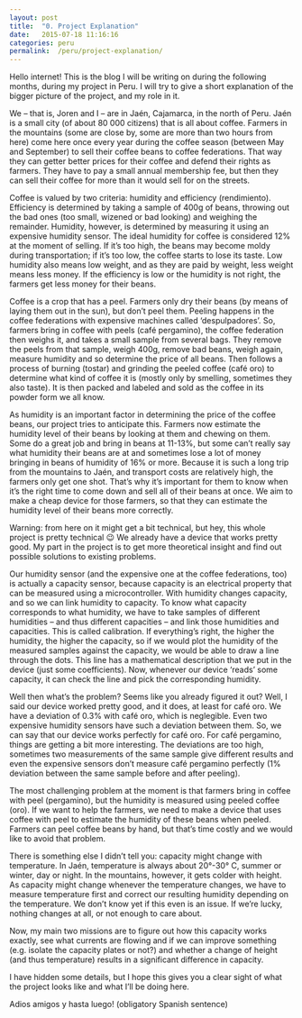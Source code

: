 ```yaml
---
layout: post
title:  "0. Project Explanation"
date:   2015-07-18 11:16:16
categories: peru
permalink:  /peru/project-explanation/
---
```


Hello internet! This is the blog I will be writing on during the following months, during my project in Peru. I will try to give a short explanation of the bigger picture of the project, and my role in it.

We – that is, Joren and I – are in Jaén, Cajamarca, in the north of Peru. Jaén is a small city (of about 80 000 citizens) that is all about coffee. Farmers in the mountains (some are close by, some are more than two hours from here) come here once every year during the coffee season (between May and September) to sell their coffee beans to coffee federations. That way they can getter better prices for their coffee and defend their rights as farmers. They have to pay a small annual membership fee, but then they can sell their coffee for more than it would sell for on the streets.

Coffee is valued by two criteria: humidity and efficiency (rendimiento). Efficiency is determined by taking a sample of 400g of beans, throwing out the bad ones (too small, wizened or bad looking) and weighing the remainder. Humidity, however, is determined by measuring it using an expensive humidity sensor. The ideal humidity for coffee is considered 12% at the moment of selling. If it’s too high, the beans may become moldy during transportation; if it’s too low, the coffee starts to lose its taste. Low humidity also means low weight, and as they are paid by weight, less weight means less money. If the efficiency is low or the humidity is not right, the farmers get less money for their beans.

Coffee is a crop that has a peel. Farmers only dry their beans (by means of laying them out in the sun), but don’t peel them. Peeling happens in the coffee federations with expensive machines called ‘despulpadores’. So, farmers bring in coffee with peels (café pergamino), the coffee federation then weighs it, and takes a small sample from several bags. They remove the peels from that sample, weigh 400g, remove bad beans, weigh again, measure humidity and so determine the price of all beans. Then follows a process of burning (tostar) and grinding the peeled coffee (café oro) to determine what kind of coffee it is (mostly only by smelling, sometimes they also taste). It is then packed and labeled and sold as the coffee in its powder form we all know.

As humidity is an important factor in determining the price of the coffee beans, our project tries to anticipate this. Farmers now estimate the humidity level of their beans by looking at them and chewing on them. Some do a great job and bring in beans at 11-13%, but some can’t really say what humidity their beans are at and sometimes lose a lot of money bringing in beans of humidity of 16% or more. Because it is such a long trip from the mountains to Jaén, and transport costs are relatively high, the farmers only get one shot. That’s why it’s important for them to know when it’s the right time to come down and sell all of their beans at once. We aim to make a cheap device for those farmers, so that they can estimate the humidity level of their beans more correctly.

Warning: from here on it might get a bit technical, but hey, this whole project is pretty technical 😉
We already have a device that works pretty good. My part in the project is to get more theoretical insight and find out possible solutions to existing problems.

Our humidity sensor (and the expensive one at the coffee federations, too) is actually a capacity sensor, because capacity is an electrical property that can be measured using a microcontroller. With humidity changes capacity, and so we can link humidity to capacity. To know what capacity corresponds to what humidity, we have to take samples of different humidities – and thus different capacities – and link those humidities and capacities. This is called calibration. If everything’s right, the higher the humidity, the higher the capacity, so if we would plot the humidity of the measured samples against the capacity, we would be able to draw a line through the dots. This line has a mathematical description that we put in the device (just some coefficients). Now, whenever our device ‘reads’ some capacity, it can check the line and pick the corresponding humidity.

Well then what’s the problem? Seems like you already figured it out? Well, I said our device worked pretty good, and it does, at least for café oro. We have a deviation of 0.3% with café oro, which is neglegible. Even two expensive humidity sensors have such a deviation between them. So, we can say that our device works perfectly for café oro. For café pergamino, things are getting a bit more interesting. The deviations are too high, sometimes two measurements of the same sample give different results and even the expensive sensors don’t measure café pergamino perfectly (1% deviation between the same sample before and after peeling).

The most challenging problem at the moment is that farmers bring in coffee with peel (pergamino), but the humidity is measured using peeled coffee (oro). If we want to help the farmers, we need to make a device that uses coffee with peel to estimate the humidity of these beans when peeled. Farmers can peel coffee beans by hand, but that’s time costly and we would like to avoid that problem.

There is something else I didn’t tell you: capacity might change with temperature. In Jaén, temperature is always about 20°-30° C, summer or winter, day or night. In the mountains, however, it gets colder with height. As capacity might change whenever the temperature changes, we have to measure temperature first and correct our resulting humidity depending on the temperature. We don’t know yet if this even is an issue. If we’re lucky, nothing changes at all, or not enough to care about.

Now, my main two missions are to figure out how this capacity works exactly, see what currents are flowing and if we can improve something (e.g. isolate the capacity plates or not?) and whether a change of height (and thus temperature) results in a significant difference in capacity.

I have hidden some details, but I hope this gives you a clear sight of what the project looks like and what I’ll be doing here.

Adios amigos y hasta luego! (obligatory Spanish sentence)
